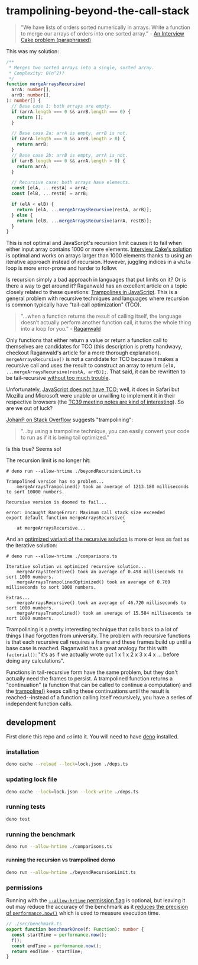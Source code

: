 # trampolining-beyond-the-call-stack

> "We have lists of orders sorted numerically in arrays. Write a function to merge our arrays of orders into one sorted array." - [An Interview Cake problem (paraphrased)](https://www.interviewcake.com/question/javascript/merge-sorted-arrays?course=fc1&section=array-and-string-manipulation) 

This was my solution:

```ts
/**
 * Merges two sorted arrays into a single, sorted array.
 * Complexity: O(n^2)?
 */
function mergeArraysRecursive(
  arrA: number[],
  arrB: number[],
): number[] {
  // Base case 1: both arrays are empty.
  if (arrA.length === 0 && arrB.length === 0) {
    return [];
  }

  // Base case 2a: arrA is empty, arrB is not.
  if (arrA.length === 0 && arrB.length > 0) {
    return arrB;
  }
  // Base case 2b: arrB is empty, arrA is not.
  if (arrB.length === 0 && arrA.length > 0) {
    return arrA;
  }

  // Recursive case: both arrays have elements.
  const [elA, ...restA] = arrA;
  const [elB, ...restB] = arrB;

  if (elA < elB) {
    return [elA, ...mergeArraysRecursive(restA, arrB)];
  } else {
    return [elB, ...mergeArraysRecursive(arrA, restB)];
  }
}
```

This is not optimal and JavaScript's recursion limit causes it to fail when either input array contains 1000 or more elements. [Interview Cake's solution](https://github.com/bryik/trampolining-beyond-the-call-stack/blob/main/src/mergeArraysIterative.ts#L9) is optimal and works on arrays larger than 1000 elements thanks to using an iterative approach instead of recursion. However, juggling indices in a `while` loop is more error-prone and harder to follow.

Is recursion simply a bad approach in languages that put limits on it? Or is there a way to get around it? Raganwald has an excellent article on a topic closely related to these questions: [Trampolines in JavaScript](https://raganwald.com/2013/03/28/trampolines-in-javascript.html). This is a general problem with recursive techniques and languages where recursion is common typically have "tail-call optimization" (TCO). 

> "...when a function returns the result of calling itself, the language doesn’t actually perform another function call, it turns the whole thing into a loop for you." - [Raganwald](https://raganwald.com/2013/03/28/trampolines-in-javascript.html)

Only functions that either return a value or return a function call to themselves are candidates for TCO (this description is pretty handwavy, checkout Raganwald's article for a more thorough explanation). `mergeArraysRecursive()` is not a candidate for TCO because it makes a recursive call and uses the result to construct an array to return `[elA, ...mergeArraysRecursive(restA, arrB)];`. That said, it can be rewritten to be tail-recursive [without too much trouble](https://github.com/bryik/trampolining-beyond-the-call-stack/blob/main/src/mergeArraysTailRecursive.ts).

Unfortunately, [JavaScript does not have TCO](https://stackoverflow.com/a/54721813/6591491); well, it does in Safari but Mozilla and Microsoft were unable or unwilling to implement it in their respective browsers (the [TC39 meeting notes are kind of interesting](https://github.com/tc39/notes/blob/master/meetings/2016-05/may-24.md)). So are we out of luck?

[JohanP on Stack Overflow](https://stackoverflow.com/a/54719630/6591491) suggests "trampolining":

> "...by using a trampoline technique, you can easily convert your code to run as if it is being tail optimized."

Is this true? Seems so!

The recursion limit is no longer hit:

```
# deno run --allow-hrtime ./beyondRecursionLimit.ts

Trampolined version has no problem...
    mergeArraysTrampolined() took an average of 1213.180 milliseconds to sort 10000 numbers.

Recursive version is doomed to fail...

error: Uncaught RangeError: Maximum call stack size exceeded
export default function mergeArraysRecursive(
                                            ^
    at mergeArraysRecursive...
```

And an [optimized variant of the recursive solution](https://github.com/bryik/trampolining-beyond-the-call-stack/blob/main/src/mergeArraysTrampolinedOptimized.ts) is more or less as fast as the iterative solution:

```
# deno run --allow-hrtime ./comparisons.ts

Iterative solution vs optimized recursive solution...
    mergeArraysIterative() took an average of 0.498 milliseconds to sort 1000 numbers.
    mergeArraysTrampolinedOptimized() took an average of 0.769 milliseconds to sort 1000 numbers.

Extras...
    mergeArraysRecursive() took an average of 46.720 milliseconds to sort 1000 numbers.
    mergeArraysTrampolined() took an average of 15.584 milliseconds to sort 1000 numbers.
```

Trampolining is a pretty interesting technique that calls back to a lot of things I had forgotten from university. The problem with recursive functions is that each recursive call requires a frame and these frames build up until a base case is reached. Raganwald has a great analogy for this with `factorial()`: "it's as if we actually wrote out 1 x 1 x 2 x 3 x 4 x ... before doing any calculations". 

Functions in tail-recursive form have the same problem, but they don't actually need the frames to persist. A trampolined function returns a "continuation" (a function that can be called to continue a computation) and the [trampoline()](https://github.com/bryik/trampolining-beyond-the-call-stack/blob/main/src/trampoline.ts) keeps calling these continuations until the result is reached--instead of a function calling itself recursively, you have a series of independent function calls.

## development

First clone this repo and `cd` into it. You will need to have [deno](https://deno.land/) installed.

### installation

```bash
deno cache --reload --lock=lock.json ./deps.ts
```

### updating lock file

```bash
deno cache --lock=lock.json --lock-write ./deps.ts
```

### running tests

```bash
deno test
```

### running the benchmark

```bash
deno run --allow-hrtime ./comparisons.ts
```

#### running the recursion vs trampolined demo

```bash
deno run --allow-hrtime ./beyondRecursionLimit.ts
```

### permissions

Running with the [`--allow-hrtime` permission flag](https://deno.land/manual/getting_started/permissions) is optional, but leaving it out may reduce the accuracy of the benchmark as it [reduces the precision of `performance.now()`](https://developer.mozilla.org/en-US/docs/Web/API/Performance/now#reduced_time_precision) which is used to measure execution time.

```ts
// ./src/benchmark.ts
export function benchmarkOnce(f: Function): number {
  const startTime = performance.now();
  f();
  const endTime = performance.now();
  return endTime - startTime;
}
```
